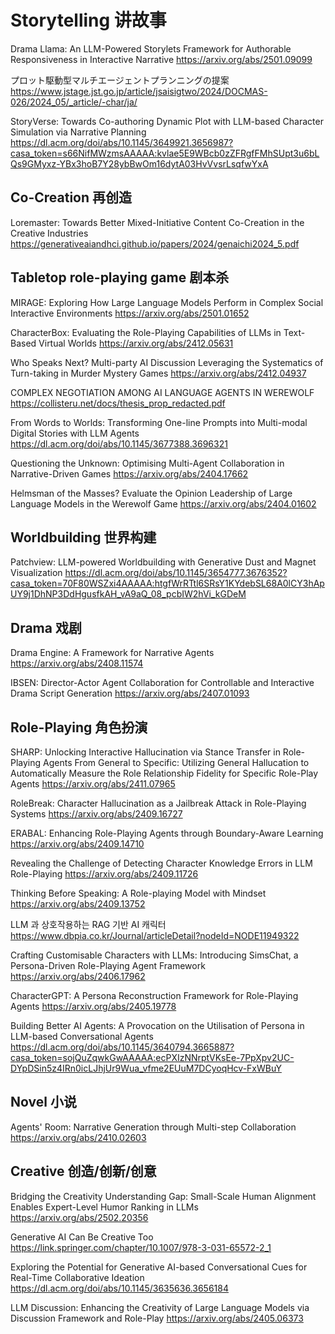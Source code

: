 # Storytelling 讲故事

Drama Llama: An LLM-Powered Storylets Framework for Authorable Responsiveness in Interactive Narrative
https://arxiv.org/abs/2501.09099

プロット駆動型マルチエージェントプランニングの提案
https://www.jstage.jst.go.jp/article/jsaisigtwo/2024/DOCMAS-026/2024_05/_article/-char/ja/

StoryVerse: Towards Co-authoring Dynamic Plot with LLM-based Character Simulation via Narrative Planning
https://dl.acm.org/doi/abs/10.1145/3649921.3656987?casa_token=s66NifMWzmsAAAAA:kvlae5E9WBcb0zZFRgfFMhSUpt3u6bLQs9GMyxz-YBx3hoB7Y28ybBwOm16dytA03HvVvsrLsqfwYxA

## Co-Creation 再创造
Loremaster: Towards Better Mixed-Initiative Content Co-Creation in the
Creative Industries
https://generativeaiandhci.github.io/papers/2024/genaichi2024_5.pdf

## Tabletop role-playing game 剧本杀
MIRAGE: Exploring How Large Language Models Perform in Complex Social Interactive Environments
https://arxiv.org/abs/2501.01652

CharacterBox: Evaluating the Role-Playing Capabilities of LLMs in Text-Based Virtual Worlds
https://arxiv.org/abs/2412.05631

Who Speaks Next? Multi-party AI Discussion Leveraging the Systematics of Turn-taking in Murder Mystery Games
https://arxiv.org/abs/2412.04937

COMPLEX NEGOTIATION AMONG AI LANGUAGE AGENTS IN WEREWOLF
https://collisteru.net/docs/thesis_prop_redacted.pdf

From Words to Worlds: Transforming One-line Prompts into Multi-modal Digital Stories with LLM Agents
https://dl.acm.org/doi/abs/10.1145/3677388.3696321

Questioning the Unknown: Optimising Multi-Agent Collaboration in Narrative-Driven Games
https://arxiv.org/abs/2404.17662

Helmsman of the Masses? Evaluate the Opinion Leadership of Large Language Models in the Werewolf Game
https://arxiv.org/abs/2404.01602

## Worldbuilding 世界构建
Patchview: LLM-powered Worldbuilding with Generative Dust and Magnet Visualization
https://dl.acm.org/doi/abs/10.1145/3654777.3676352?casa_token=70F80WSZxi4AAAAA:htgfWrRTtl6SRsY1KYdebSL68A0lCY3hApUY9j1DhNP3DdHgusfkAH_vA9aQ_08_pcbIW2hVi_kGDeM

## Drama 戏剧
Drama Engine: A Framework for Narrative Agents
https://arxiv.org/abs/2408.11574

IBSEN: Director-Actor Agent Collaboration for Controllable and Interactive Drama Script Generation
https://arxiv.org/abs/2407.01093

## Role-Playing 角色扮演
SHARP: Unlocking Interactive Hallucination via Stance Transfer in Role-Playing Agents
From General to Specific: Utilizing General Hallucation to Automatically Measure the Role Relationship Fidelity for Specific Role-Play Agents
https://arxiv.org/abs/2411.07965

RoleBreak: Character Hallucination as a Jailbreak Attack in Role-Playing Systems
https://arxiv.org/abs/2409.16727

ERABAL: Enhancing Role-Playing Agents through Boundary-Aware Learning
https://arxiv.org/abs/2409.14710

Revealing the Challenge of Detecting Character Knowledge Errors in LLM Role-Playing
https://arxiv.org/abs/2409.11726

Thinking Before Speaking: A Role-playing Model with Mindset
https://arxiv.org/abs/2409.13752

LLM 과 상호작용하는 RAG 기반 AI 캐릭터
https://www.dbpia.co.kr/Journal/articleDetail?nodeId=NODE11949322

Crafting Customisable Characters with LLMs: Introducing SimsChat, a Persona-Driven Role-Playing Agent Framework
https://arxiv.org/abs/2406.17962

CharacterGPT: A Persona Reconstruction Framework for Role-Playing Agents
https://arxiv.org/abs/2405.19778

Building Better AI Agents: A Provocation on the Utilisation of Persona in LLM-based Conversational Agents
https://dl.acm.org/doi/abs/10.1145/3640794.3665887?casa_token=sojQuZqwkGwAAAAA:ecPXIzNNrptVKsEe-7PpXpv2UC-DYpDSin5z4IRn0icLJhjUr9Wua_vfme2EUuM7DCyoqHcv-FxWBuY

## Novel 小说
Agents' Room: Narrative Generation through Multi-step Collaboration
https://arxiv.org/abs/2410.02603

## Creative 创造/创新/创意
Bridging the Creativity Understanding Gap: Small-Scale Human Alignment Enables Expert-Level Humor Ranking in LLMs
https://arxiv.org/abs/2502.20356

Generative AI Can Be Creative Too
https://link.springer.com/chapter/10.1007/978-3-031-65572-2_1

Exploring the Potential for Generative AI-based Conversational Cues for Real-Time Collaborative Ideation
https://dl.acm.org/doi/abs/10.1145/3635636.3656184

LLM Discussion: Enhancing the Creativity of Large Language Models via Discussion Framework and Role-Play
https://arxiv.org/abs/2405.06373

